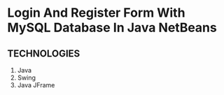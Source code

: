 # Login And Register Form With MySQL Database In Java NetBeans

## TECHNOLOGIES

1. Java
2. Swing
3. Java JFrame

